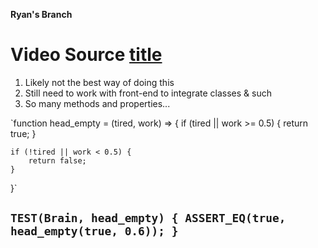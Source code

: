 __Ryan's Branch__

# Video Source [title](https://youtu.be/3PHXvlpOkf4?t=23492)

1. Likely not the best way of doing this
2. Still need to work with front-end to integrate classes & such
3. So many methods and properties...

`function head_empty = (tired, work) => {
    if (tired || work >= 0.5) {
        return true;
    }

    if (!tired || work < 0.5) {
        return false;
    }
}`

`TEST(Brain, head_empty) {
    ASSERT_EQ(true, head_empty(true, 0.6));
}`
---
